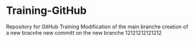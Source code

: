 # Training-GitHub
Repository for GitHub Training
Modification of the main branche
creation of a new bracnhe
new committ on the new branche
12121212121212
